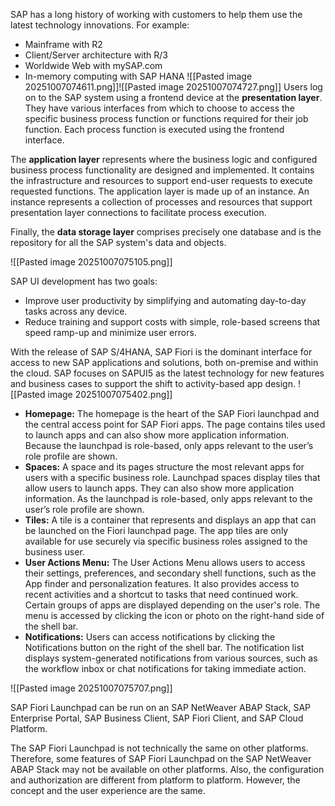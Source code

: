 SAP has a long history of working with customers to help them use the latest technology innovations. For example:
- Mainframe with R2
- Client/Server architecture with R/3
- Worldwide Web with mySAP.com
- In-memory computing with SAP HANA
![[Pasted image 20251007074611.png]]![[Pasted image 20251007074727.png]]
Users log on to the SAP system using a frontend device at the **presentation layer**. They have various interfaces from which to choose to access the specific business process function or functions required for their job function. Each process function is executed using the frontend interface.

The **application layer** represents where the business logic and configured business process functionality are designed and implemented. It contains the infrastructure and resources to support end-user requests to execute requested functions. The application layer is made up of an instance. An instance represents a collection of processes and resources that support presentation layer connections to facilitate process execution.

Finally, the **data storage layer** comprises precisely one database and is the repository for all the SAP system's data and objects.

![[Pasted image 20251007075105.png]]

SAP UI development has two goals:
- Improve user productivity by simplifying and automating day-to-day tasks across any device.
- Reduce training and support costs with simple, role-based screens that speed ramp-up and minimize user errors.

With the release of SAP S/4HANA, SAP Fiori is the dominant interface for access to new SAP applications and solutions, both on-premise and within the cloud. SAP focuses on SAPUI5 as the latest technology for new features and business cases to support the shift to activity-based app design.
![[Pasted image 20251007075402.png]]

- **Homepage:** The homepage is the heart of the SAP Fiori launchpad and the central access point for SAP Fiori apps. The page contains tiles used to launch apps and can also show more application information. Because the launchpad is role-based, only apps relevant to the user’s role profile are shown.
- **Spaces:** A space and its pages structure the most relevant apps for users with a specific business role. Launchpad spaces display tiles that allow users to launch apps. They can also show more application information. As the launchpad is role-based, only apps relevant to the user’s role profile are shown.
- **Tiles:** A tile is a container that represents and displays an app that can be launched on the Fiori launchpad page. The app tiles are only available for use securely via specific business roles assigned to the business user.
- **User Actions Menu:** The User Actions Menu allows users to access their settings, preferences, and secondary shell functions, such as the App finder and personalization features. It also provides access to recent activities and a shortcut to tasks that need continued work. Certain groups of apps are displayed depending on the user's role. The menu is accessed by clicking the icon or photo on the right-hand side of the shell bar.
- **Notifications:** Users can access notifications by clicking the Notifications button on the right of the shell bar. The notification list displays system-generated notifications from various sources, such as the workflow inbox or chat notifications for taking immediate action.

![[Pasted image 20251007075707.png]]

SAP Fiori Launchpad can be run on an SAP NetWeaver ABAP Stack, SAP Enterprise Portal, SAP Business Client, SAP Fiori Client, and SAP Cloud Platform.

The SAP Fiori Launchpad is not technically the same on other platforms. Therefore, some features of SAP Fiori Launchpad on the SAP NetWeaver ABAP Stack may not be available on other platforms. Also, the configuration and authorization are different from platform to platform. However, the concept and the user experience are the same.